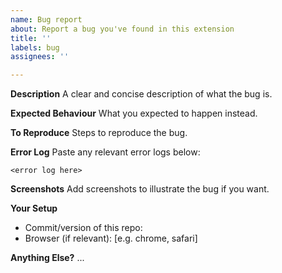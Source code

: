 ```yaml
---
name: Bug report
about: Report a bug you've found in this extension
title: ''
labels: bug
assignees: ''

---
```


**Description**
A clear and concise description of what the bug is.

**Expected Behaviour**
What you expected to happen instead.

**To Reproduce**
Steps to reproduce the bug.

**Error Log**
Paste any relevant error logs below:
```
<error log here>
```

**Screenshots**
Add screenshots to illustrate the bug if you want.

**Your Setup**
 - Commit/version of this repo:
 - Browser (if relevant): [e.g. chrome, safari]

**Anything Else?**
...

